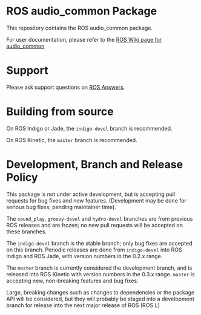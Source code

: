 # ROS audio\_common Package

This repository contains the ROS audio\_common package.

For user documentation, please refer to the [ROS Wiki page for audio\_common](http://wiki.ros.org/audio_common)

# Support

Please ask support questions on [ROS Answers](http://answers.ros.org/questions/).

# Building from source

On ROS Indigo or Jade, the `indigo-devel` branch is recommended.

On ROS Kinetic, the `master` branch is recommended.

# Development, Branch and Release Policy

This package is not under active development, but is accepting pull requests for bug fixes and new features. (Development may be done for serious bug fixes; pending maintainer time).

The `sound_play`, `groovy-devel` and `hydro-devel` branches are from previous ROS releases and are frozen; no new pull requests will be accepted on these branches.

The `indigo-devel` branch is the stable branch; only bug fixes are accepted on this branch. Periodic releases are done from `indigo-devel` into ROS Indigo and ROS Jade, with version numbers in the 0.2.x range.

The `master` branch is currently considered the development branch, and is released into ROS Kinetic with version numbers in the 0.3.x range. `master` is accepting new, non-breaking features and bug fixes.

Large, breaking changes such as changes to dependencies or the package API will be considered, but they will probably be staged into a development branch for release into the next major release of ROS (ROS L)
